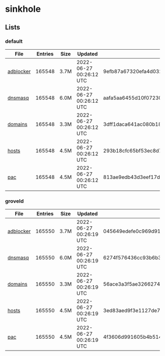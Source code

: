 # sinkhole

## Lists

### default

|File|Entries|Size|Updated|Hash|
|-|-|-|-|-|
|[adblocker](https://raw.githubusercontent.com/groveld/sinkhole/lists/default/adblocker.txt)|165548|3.7M|2022-06-27 00:26:12 UTC|9efb87a67320efa4d0329160348a01a8388655928f62a13294737d02fd19d3f5|
|[dnsmasq](https://raw.githubusercontent.com/groveld/sinkhole/lists/default/dnsmasq.txt)|165548|6.0M|2022-06-27 00:26:12 UTC|aafa5aa6455d10f07230963c396ec3d89856f313dab42c8323e87b58354e042a|
|[domains](https://raw.githubusercontent.com/groveld/sinkhole/lists/default/domains.txt)|165548|3.3M|2022-06-27 00:26:12 UTC|3dff1daca641ac080b18e191ef3d90c4bf85e6405521b163181b646675198f57|
|[hosts](https://raw.githubusercontent.com/groveld/sinkhole/lists/default/hosts.txt)|165548|4.5M|2022-06-27 00:26:12 UTC|293b18cfc65bf53ec8d786ab9b4dd1fabf98a31857cc1654db465cdf420c576a|
|[pac](https://raw.githubusercontent.com/groveld/sinkhole/lists/default/pac.txt)|165548|4.5M|2022-06-27 00:26:12 UTC|813ae9edb43d3eef17dc9e36d3bd8b739f0a7340bfb4e935f478957cd95c2505|

### groveld

|File|Entries|Size|Updated|Hash|
|-|-|-|-|-|
|[adblocker](https://raw.githubusercontent.com/groveld/sinkhole/lists/groveld/adblocker.txt)|165550|3.7M|2022-06-27 00:26:19 UTC|045649edefe0c969d9141ab586061688f90f78f113cde8412309437cf14cd4fd|
|[dnsmasq](https://raw.githubusercontent.com/groveld/sinkhole/lists/groveld/dnsmasq.txt)|165550|6.0M|2022-06-27 00:26:19 UTC|6274f576436cc93b6b3db2168ddaff69d4fab4a8f88ca011a6830fa35684dfce|
|[domains](https://raw.githubusercontent.com/groveld/sinkhole/lists/groveld/domains.txt)|165550|3.3M|2022-06-27 00:26:19 UTC|56ace3a3f5ae32662747d49bee893b20a21ad18f44a647c80ade4e9d7367e758|
|[hosts](https://raw.githubusercontent.com/groveld/sinkhole/lists/groveld/hosts.txt)|165550|4.5M|2022-06-27 00:26:19 UTC|3ed83aed9f3e1127de72db003dd367dab0290f0157afb98af344e56d5ae7b602|
|[pac](https://raw.githubusercontent.com/groveld/sinkhole/lists/groveld/pac.txt)|165550|4.5M|2022-06-27 00:26:19 UTC|4f3606d991605b4b5140866ea2d1799e489098d4a2f92dc777c12776b9723275|
